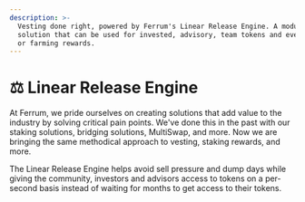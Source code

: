 ```yaml
---
description: >-
  Vesting done right, powered by Ferrum's Linear Release Engine. A modular
  solution that can be used for invested, advisory, team tokens and even staking
  or farming rewards.
---
```


# ⚖ Linear Release Engine

At Ferrum, we pride ourselves on creating solutions that add value to the industry by solving critical pain points. We've done this in the past with our staking solutions, bridging solutions, MultiSwap, and more. Now we are bringing the same methodical approach to vesting, staking rewards, and more.

The Linear Release Engine helps avoid sell pressure and dump days while giving the community, investors and advisors access to tokens on a per-second basis instead of waiting for months to get access to their tokens.&#x20;
